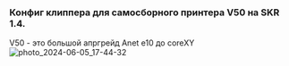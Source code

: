 ### Конфиг клиппера для самосборного принтера V50 на SKR 1.4. ###

V50 - это большой апргрейд Anet e10 до coreXY
![photo_2024-06-05_17-44-32](https://github.com/user-attachments/assets/bf41780b-d439-46c1-a275-5b2a7230dc41)

